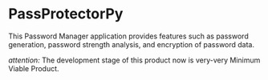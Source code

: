 # PassProtectorPy

This Password Manager application provides features such as password generation, password strength analysis, and encryption of password data.

*attention:*
The development stage of this product now is very-very Minimum Viable Product.